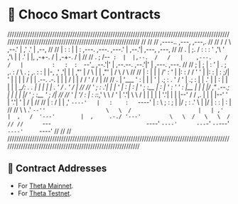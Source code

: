 # 🍫 Choco Smart Contracts
//////////////////////////////////////////////////////////////////////////////////////////////////////////////////////////////////////////////////////////////
//                                                                                                                                                          //
//      ,----..     ,---,                                                  ,---,.                                                                           //
//     /   /   \  ,--.' |                                                ,'  .' |   ,--,                                                                    //
//    |   :     : |  |  :        ,---.                 ,---.           ,---.'   | ,--.'|          ,---,                      ,---,                          //
//    .   |  ;. / :  :  :       '   ,'\               '   ,'\          |   |   .' |  |,       ,-+-. /  |                 ,-+-. /  |                         //
//    .   ; /--`  :  |  |,--.  /   /   |    ,---.    /   /   |         :   :  :   `--'_      ,--.'|'   |    ,--.--.     ,--.'|'   |    ,---.      ,---.     //
//    ;   | ;     |  :  '   | .   ; ,. :   /     \  .   ; ,. :         :   |  |-, ,' ,'|    |   |  ,"' |   /       \   |   |  ,"' |   /     \    /     \    //
//    |   : |     |  |   /' : '   | |: :  /    / '  '   | |: :         |   :  ;/| '  | |    |   | /  | |  .--.  .-. |  |   | /  | |  /    / '   /    /  |   //
//    .   | '___  '  :  | | | '   | .; : .    ' /   '   | .; :         |   |   .' |  | :    |   | |  | |   \__\/: . .  |   | |  | | .    ' /   .    ' / |   //
//    '   ; : .'| |  |  ' | : |   :    | '   ; :__  |   :    |         '   :  '   '  : |__  |   | |  |/    ," .--.; |  |   | |  |/  '   ; :__  '   ;   /|   //
//    '   | '/  : |  :  :_:,'  \   \  /  '   | '.'|  \   \  /          |   |  |   |  | '.'| |   | |--'    /  /  ,.  |  |   | |--'   '   | '.'| '   |  / |   //
//    |   :    /  |  | ,'       `----'   |   :    :   `----'           |   :  \   ;  :    ; |   |/       ;  :   .'   \ |   |/       |   :    : |   :    |   //
//     \   \ .'   `--''                   \   \  /                     |   | ,'   |  ,   /  '---'        |  ,     .-./ '---'         \   \  /   \   \  /    //
//      `---`                              `----'                      `----'      ---`-'                 `--`---'                    `----'     `----'     //
//                                                                                                                                                          //
//////////////////////////////////////////////////////////////////////////////////////////////////////////////////////////////////////////////////////////////
## 📜 Contract Addresses

- For [Theta Mainnet](https://docs.chocofinance.com/resources/mainnet-contracts).
- For [Theta Testnet](https://docs.chocofinance.com/resources/testnet-contracts).
